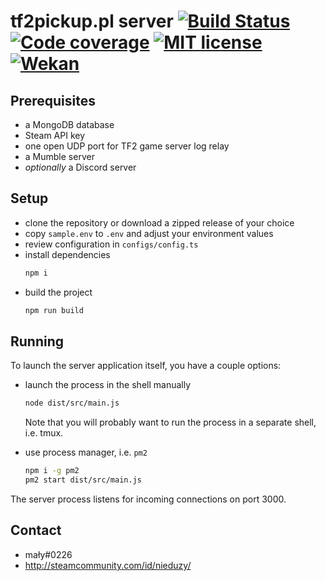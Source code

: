 # tf2pickup.pl server [![Build Status](https://api.travis-ci.com/tf2pickup-pl/server.svg?branch=master)](https://travis-ci.com/tf2pickup-pl/server) [![Code coverage](https://codecov.io/gh/tf2pickup-pl/server/branch/master/graph/badge.svg)](https://codecov.io/gh/tf2pickup-pl/server) [![MIT license](https://img.shields.io/github/license/tf2pickup-pl/server)](https://github.com/tf2pickup-pl/server/blob/master/LICENSE) [![Wekan](https://img.shields.io/badge/project-wekan-%2300aecc.svg)](https://w.supra.tf/b/xYYTewYR5RcvfHBZ8/tf2pickup-pl)

## Prerequisites

* a MongoDB database
* Steam API key
* one open UDP port for TF2 game server log relay
* a Mumble server
* *optionally* a Discord server

## Setup

* clone the repository or download a zipped release of your choice
* copy `sample.env` to `.env` and adjust your environment values
* review configuration in `configs/config.ts`
* install dependencies
    ```bash
    npm i
    ```
* build the project
    ```bash
    npm run build
    ```

## Running

To launch the server application itself, you have a couple options:

* launch the process in the shell manually
    ```bash
    node dist/src/main.js
    ```
    Note that you will probably want to run the process in a separate shell, i.e. tmux.

* use process manager, i.e. `pm2`
    ```bash
    npm i -g pm2
    pm2 start dist/src/main.js
    ```
    
The server process listens for incoming connections on port 3000.

## Contact

* mały#0226
* http://steamcommunity.com/id/nieduzy/
